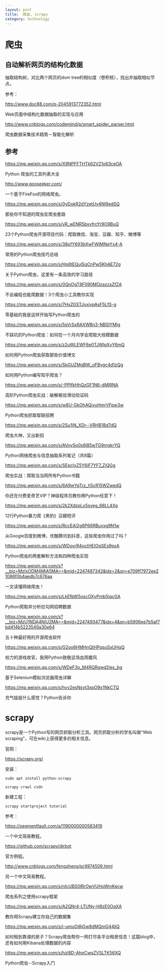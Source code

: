 ```yaml
---
layout: post
title:  爬虫, scrapy
category: technology 
---
```


# 爬虫

## 自动解析网页的结构化数据

抽取结构树，对比两个网页的dom tree的相似度（卷积核），找出并抽取相似节点。

参考：

http://www.doc88.com/p-2045913772352.html

Web页面中结构化数据抽取的实现与应用

http://www.cnblogs.com/codemind/p/smart_spider_parser.html

爬虫数据采集技术趋势－智能化解析

## 参考

https://mp.weixin.qq.com/s/X9NPFFTHTk62V21o63ceOA

Python 爬虫的工具列表大全

http://www.gooseeker.com/

一个基于FireFox的网络爬虫。

https://mp.weixin.qq.com/s/0yDokR2dYzetUy4NI9edSQ

那些你不知道的爬虫反爬虫套路

https://mp.weixin.qq.com/s/yR_wENRSbxvfrcYr9O9BuQ

23个Python爬虫开源项目代码：爬取微信、淘宝、豆瓣、知乎、微博等

https://mp.weixin.qq.com/s/38ofY693bXwFWIMNqYx4-A

常用的Python爬虫技巧总结

https://mp.weixin.qq.com/s/Hp6tEQujSgCnPwSKhAE72g

关于Python爬虫，这里有一条高效的学习路径

https://mp.weixin.qq.com/s/0QnOgT8F090MOzazzsZfZA

不会编程也能爬数据！3个爬虫小工具教你实现

https://mp.weixin.qq.com/s/7HxZGSTJvxjvpAsF5LfS-g

零基础的我是这样开始写Python爬虫的

https://mp.weixin.qq.com/s/5sVrSxRAXWBn3-NBSlYMIg

不踩坑的Python爬虫：如何在一个月内学会爬取大规模数据

https://mp.weixin.qq.com/s/z2uWLEWF6e0TJWIpXyY6mQ

如何用Python爬虫获取那些价值博文

https://mp.weixin.qq.com/s/SkGUZMgBW_oFBygc4d1zQg

如何用Python编写知乎爬虫？

https://mp.weixin.qq.com/s/-PPlfkHhQzGF1N6-dMlRNA

高阶Python爬虫实战：破解极验滑动验证码

https://mp.weixin.qq.com/s/w8U-GkOhAQivuHmrVFpw3w

Python爬虫抓取智联招聘

https://mp.weixin.qq.com/s/2Su1jN_XDr--VRHB18d7dQ

爬虫大神，又出新招

https://mp.weixin.qq.com/s/AVoySo0s6l85wTG9mgkrYQ

Python网络爬虫与信息抽取系列笔记（共8篇）

https://mp.weixin.qq.com/s/SEpclyZ5Y6iF7YF7_ZjQGg

爬虫实战：爬取当当网所有Python书籍

https://mp.weixin.qq.com/s/6A9wYqTrz_h5cR15WZwedQ

你还在付费爱奇艺VIP？神级程序员教你用Python任意下！

https://mp.weixin.qq.com/s/2k2XdzpLx5syeg_68LL4Xg

12行Python暴力爬《黑豹》豆瓣短评

https://mp.weixin.qq.com/s/RccEAl2g6P66RBuvxg9N1w

从Google百度到微博，优酷腾讯到抖音，这些爬虫你用过了吗？

https://mp.weixin.qq.com/s/WDovrR4octHEIOqSEs9pxA

Python爬虫的两套解析方法和四种爬虫实现

https://mp.weixin.qq.com/s?__biz=MzIxODM4MjA5MA==&mid=2247487342&idx=2&sn=e709ff7972ee21086f0b4aedb7c676aa

一文读懂网络爬虫！

https://mp.weixin.qq.com/s/LkEfbW5oscOXyPmb5iqcGA

Python爬取并分析拉勾网招聘数据

https://mp.weixin.qq.com/s?__biz=MzU1NDA4NjU2MA==&mid=2247493477&idx=4&sn=b5906ee7b5af7bd414b5223549a30e64

五十种最好用的开源爬虫软件

https://mp.weixin.qq.com/s/G2oo6HMHnQtHPqsoSxUHqQ

权力的游戏收官，我用Python致敬这场血雨腥风

https://mp.weixin.qq.com/s/WDeF3o_M4RQRgwd2iex_bg

基于Selenium模拟浏览器爬虫详解

https://mp.weixin.qq.com/s/hvv2esNsyt3xpO9x1NkCTQ

充气娃娃什么感觉？Python告诉你

# scrapy

scrapy是一个Python写的网页抓取分析工具。网页抓取分析的学名叫做“Web scraping”，可在wiki上获得更多的相关信息。

官网：

https://scrapy.org/

安装：

`sudo apt install python-scrapy`

`scrapy crawl csdn`

新建工程：

`scrapy startproject tutorial`

参考：

https://segmentfault.com/a/1190000000583419

一个中文简易教程。

https://github.com/scrapy/dirbot

官方例程。

http://www.cnblogs.com/fengzheng/p/4974509.html

另一个中文简易教程。

https://mp.weixin.qq.com/s/nIcUBS0lRrOwVUHoWmKecw

爬虫系列之使用scrapy框架

https://mp.weixin.qq.com/s/A2QNr4-LTUNy-H8zE0OgXA

教你用Scrapy建立你自己的数据集

https://mp.weixin.qq.com/s/i-umuOi8jGw8dMQmG44liQ

如何租到靠谱的房子？Scrapy爬虫帮你一网打尽各平台租房信息！这篇blog中，还有如何用Kibana处理数据的内容

https://mp.weixin.qq.com/s/hzl8D-AhpCwqZVSLTK56XQ

Python爬虫--Scrapy入门

